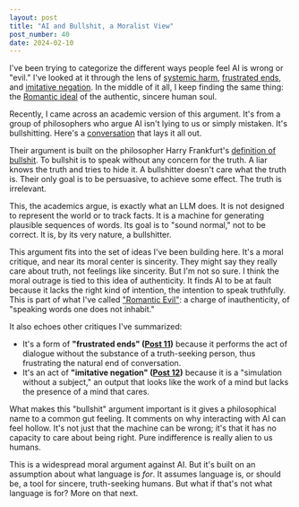 ```yaml
---
layout: post
title: "AI and Bullshit, a Moralist View"
post_number: 40
date: 2024-02-10
---
```


I've been trying to categorize the different ways people feel AI is wrong or "evil." I've looked at it through the lens of [systemic harm](/post-10), [frustrated ends](/post-11), and [imitative negation](/post-12). In the middle of it all, I keep finding the same thing: the [Romantic ideal](/post-21) of the authentic, sincere human soul.

Recently, I came across an academic version of this argument. It's from a group of philosophers who argue AI isn't lying to us or simply mistaken. It's bullshitting. Here's a [conversation](https://www.youtube.com/watch?v=SE33HBfsu04&t=297s) that lays it all out.

Their argument is built on the philosopher Harry Frankfurt's [definition of bullshit](https://en.wikipedia.org/wiki/On_Bullshit). To bullshit is to speak without any concern for the truth. A liar knows the truth and tries to hide it. A bullshitter doesn't care what the truth is. Their only goal is to be persuasive, to achieve some effect. The truth is irrelevant.

This, the academics argue, is exactly what an LLM does. It is not designed to represent the world or to track facts. It is a machine for generating plausible sequences of words. Its goal is to "sound normal," not to be correct. It is, by its very nature, a bullshitter.

This argument fits into the set of ideas I've been building here. It's a moral critique, and near its moral center is sincerity. They might say they really care about truth, not feelings like sincerity. But I'm not so sure. I think the moral outrage is tied to this idea of authenticity. It finds AI to be at fault because it lacks the right kind of intention, the intention to speak truthfully. This is part of what I've called ["Romantic Evil"](/post-9): a charge of inauthenticity, of "speaking words one does not inhabit."

It also echoes other critiques I've summarized:
- It's a form of **"frustrated ends" ([Post 11](/post-11))** because it performs the act of dialogue without the substance of a truth-seeking person, thus frustrating the natural end of conversation.
- It's an act of **"imitative negation" ([Post 12](/post-12))** because it is a "simulation without a subject," an output that looks like the work of a mind but lacks the presence of a mind that cares.

What makes this "bullshit" argument important is it gives a philosophical name to a common gut feeling. It comments on why interacting with AI can feel hollow. It's not just that the machine can be wrong; it's that it has no capacity to care about being right. Pure indifference is really alien to us humans.

This is a widespread moral argument against AI. But it's built on an assumption about what language is *for*. It assumes language is, or should be, a tool for sincere, truth-seeking humans. But what if that's not what language is for? More on that next.